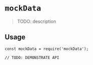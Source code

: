 # `mockData`

> TODO: description

## Usage

```
const mockData = require('mockData');

// TODO: DEMONSTRATE API
```
